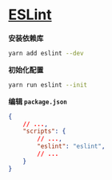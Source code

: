 # [ESLint](https://eslint.org/docs/user-guide/getting-started)

**安装依赖库**

```bash
yarn add eslint --dev
```



**初始化配置**

```bash
yarn run eslint --init
```



**编辑 `package.json`**

```json
{
    // ...,
    "scripts": {
        // ...,
        "eslint": "eslint",
        // ...
    }
}
```

